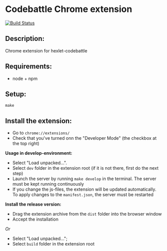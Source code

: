 # Codebattle Chrome extension
[![Build Status](https://travis-ci.org/hexlet-codebattle/battle_chrome_extension.svg?branch=master)](https://travis-ci.org/hexlet-codebattle/battle_chrome_extension)

## Description:

Chrome extension for hexlet-codebattle

## Requirements:

- node + npm

## Setup:

```
make
```


## Install the extension:
- Go to ```chrome://extensions/```
- Check that you've turned onn the "Developer Mode" (the checkbox at the top right)

 
__Usage in develop-environment:__
 
- Select "Load unpacked...".
- Select ```dev``` folder in the extension root (if it is not there, first do the next step)
- Launch the server by running ```make develop``` in the terminal. The server must be kept running continuously
- If you change the js-files, the extension will be updated automatically. To apply changes to the ```manifest.json```, the server must be restarted

__Install the release version:__

- Drag the extension archive from the ```dist``` folder into the browser window
- Accept the installation

_Or_

- Select "Load unpacked...";
- Select ```build``` folder in the extension root
